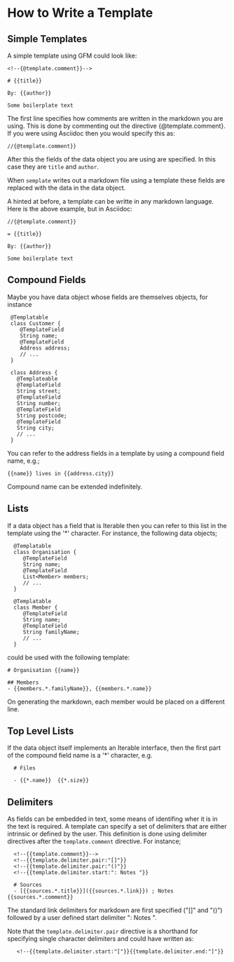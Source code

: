 # How to Write a Template

## Simple Templates

A simple template using GFM could look like:


    <!--{@template.comment}}-->

    # {{title}}

    By: {{author}}

    Some boilerplate text


The first line specifies how comments are written in the markdown you are using.
This is done by commenting out the directive {@template.comment}. If you were
using Asciidoc then you would specify this as:


    //{@template.comment}}

After this the fields of the data object you are using are specified. In this
case they are `title` and `author`.

When `semplate` writes out a markdown file using a template these fields are
replaced with the data in the data object.

A hinted at before,  a template can be writte in any markdown language. Here is
the above example, but in Asciidoc:

    //{@template.comment}}

    = {{title}}

    By: {{author}}

    Some boilerplate text


## Compound Fields

Maybe you have data object whose fields are themselves objects, for instance



     @Templatable
     class Customer {
        @TemplateField
        String name;
        @TemplateField
        Address address;
        // ...
     }

     class Address {
       @Templateable
       @TemplateField
       String street;
       @TemplateField
       String number;
       @TemplateField
       String postcode;
       @TemplateField
       String city;
       // ...
     }

You can refer to the address fields in a template by using a compound field name, e.g.;

    {{name}} lives in {{address.city}}

Compound name can be extended indefinitely.

## Lists

If a data object has a field that is Iterable then you can refer to this list in the template using the '*' character. For instance, the following data objects;

      @Templatable
      class Organisation {
         @TemplateField
         String name;
         @TemplateField
         List<Member> members;
         // ...
      }

      @Templatable
      class Member {
         @TemplateField
         String name;
         @TemplateField
         String familyName;
         // ...
      }

could be used with the following template:

    # Organisation {{name}}

    ## Members
    - {{members.*.familyName}}, {{members.*.name}}

On generating the markdown, each member would be placed on a different line.

## Top Level Lists

If the data object itself implements an Iterable interface, then the first part of the compound field name is a '*' character, e.g.

      # Files

      - {{*.name}}  {{*.size}}

## Delimiters

As fields can be embedded in text, some means of identifing wher it is in the text is required. A template can specify a set of delimiters that are either intrinsic or defined by the user. This definition is done using delimiter directives after the `template.comment` directive. For instance;

      <!--{{template.comment}}-->
      <!--{{template.delimiter.pair:"[]"}}
      <!--{{template.delimiter.pair:"()"}}
      <!--{{template.delimiter.start:": Notes "}}

      # Sources
      - [{{sources.*.title}}]({{sources.*.link}}) ; Notes {{sources.*.comment}}

The standard link delimiters for markdown are first specified ("[]" and "()") followed by a user defined start delimiter ": Notes ".

Note that the `template.delimiter.pair` directive is a shorthand for specifying single character delimiters and could have written as:

       <!--{{template.delimiter.start:"["}}{{template.delimiter.end:"]"}}
